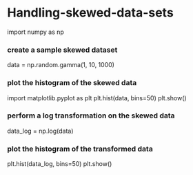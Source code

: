 # Handling-skewed-data-sets

import numpy as np

### create a sample skewed dataset
data = np.random.gamma(1, 10, 1000)

### plot the histogram of the skewed data
import matplotlib.pyplot as plt
plt.hist(data, bins=50)
plt.show()

### perform a log transformation on the skewed data
data_log = np.log(data)

### plot the histogram of the transformed data
plt.hist(data_log, bins=50)
plt.show()
